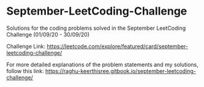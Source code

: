 # September-LeetCoding-Challenge
Solutions for the coding problems solved in the September LeetCoding Challenge (01/09/20 - 30/09/20) 

Challenge Link:
https://leetcode.com/explore/featured/card/september-leetcoding-challenge/

For more detailed explanations of the problem statements and my solutions, follow this link:
https://raghu-keerthisree.gitbook.io/september-leetcoding-challenge/
